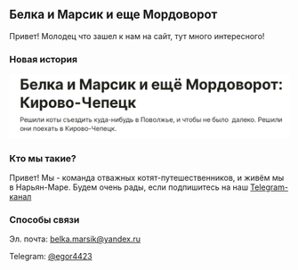 ## Белка и Марсик и еще Мордоворот

Привет! Молодец что зашел к нам на сайт, тут много интересного!

### Новая история

[![Альтернативный текст](92F6930D-C33D-4090-B7B0-B3C4D325A6F2.jpeg)](https://teletype.in/@marusia_marsik/DHFyQrA0Q)

### Кто мы такие?

Привет! Мы - команда отважных котят-путешественников, и живём мы в Нарьян-Маре. Будем очень рады, если подпишитесь на наш [Telegram-канал](https://t.me/marta_i_marsik_i_eshe_mordovorot)

### Способы связи

Эл. почта: <belka.marsik@yandex.ru>

Telegram: [@egor4423](https://t.me/egor4423)

<meta 
	name="sputnik-verification" 
	content="V6ZkCWOWa7ZDGY0x"
/>

<script>
	function go() {
if(confirm('Закрывая это окно, вы соглашаетесь с тем, что Администратор имеет право не вознаграждать за донаты. Но это только иногда, и деньги за это отправляются обратно (с вычетом коммисии'))
location.href = 'https://vk.me/moneysend/to/5vFf';

res.innerHTML = res.innerHTML+'не пошли.. ';
return false;
}
q.onclick = go;

document.write("<input type='button' value='Котятам на выплачивание кредита на Toyota Hilux' onclick='go();' />")   
</script>

<script type="text/javascript">
       (function(d, t, p) {
           var j = d.createElement(t); j.async = true; j.type = "text/javascript";
           j.src = ("https:" == p ? "https:" : "http:") + "//stat.sputnik.ru/cnt.js";
           var s = d.getElementsByTagName(t)[0]; s.parentNode.insertBefore(j, s);
       })(document, "script", document.location.protocol);
    </script><span id="sputnik-informer"></span>
